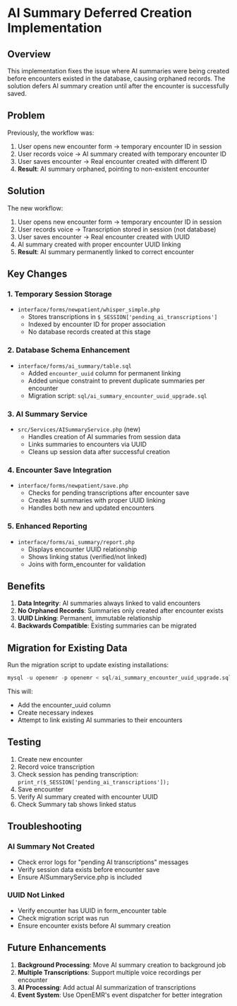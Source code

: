 # AI Summary Deferred Creation Implementation

## Overview
This implementation fixes the issue where AI summaries were being created before encounters existed in the database, causing orphaned records. The solution defers AI summary creation until after the encounter is successfully saved.

## Problem
Previously, the workflow was:
1. User opens new encounter form → temporary encounter ID in session
2. User records voice → AI summary created with temporary encounter ID
3. User saves encounter → Real encounter created with different ID
4. **Result**: AI summary orphaned, pointing to non-existent encounter

## Solution
The new workflow:
1. User opens new encounter form → temporary encounter ID in session
2. User records voice → Transcription stored in session (not database)
3. User saves encounter → Real encounter created with UUID
4. AI summary created with proper encounter UUID linking
5. **Result**: AI summary permanently linked to correct encounter

## Key Changes

### 1. Temporary Session Storage
- `interface/forms/newpatient/whisper_simple.php`
  - Stores transcriptions in `$_SESSION['pending_ai_transcriptions']`
  - Indexed by encounter ID for proper association
  - No database records created at this stage

### 2. Database Schema Enhancement
- `interface/forms/ai_summary/table.sql`
  - Added `encounter_uuid` column for permanent linking
  - Added unique constraint to prevent duplicate summaries per encounter
  - Migration script: `sql/ai_summary_encounter_uuid_upgrade.sql`

### 3. AI Summary Service
- `src/Services/AISummaryService.php` (new)
  - Handles creation of AI summaries from session data
  - Links summaries to encounters via UUID
  - Cleans up session data after successful creation

### 4. Encounter Save Integration
- `interface/forms/newpatient/save.php`
  - Checks for pending transcriptions after encounter save
  - Creates AI summaries with proper UUID linking
  - Handles both new and updated encounters

### 5. Enhanced Reporting
- `interface/forms/ai_summary/report.php`
  - Displays encounter UUID relationship
  - Shows linking status (verified/not linked)
  - Joins with form_encounter for validation

## Benefits

1. **Data Integrity**: AI summaries always linked to valid encounters
2. **No Orphaned Records**: Summaries only created after encounter exists
3. **UUID Linking**: Permanent, immutable relationship
4. **Backwards Compatible**: Existing summaries can be migrated

## Migration for Existing Data

Run the migration script to update existing installations:
```sql
mysql -u openemr -p openemr < sql/ai_summary_encounter_uuid_upgrade.sql
```

This will:
- Add the encounter_uuid column
- Create necessary indexes
- Attempt to link existing AI summaries to their encounters

## Testing

1. Create new encounter
2. Record voice transcription
3. Check session has pending transcription: `print_r($_SESSION['pending_ai_transcriptions']);`
4. Save encounter
5. Verify AI summary created with encounter UUID
6. Check Summary tab shows linked status

## Troubleshooting

### AI Summary Not Created
- Check error logs for "pending AI transcriptions" messages
- Verify session data exists before encounter save
- Ensure AISummaryService.php is included

### UUID Not Linked
- Verify encounter has UUID in form_encounter table
- Check migration script was run
- Ensure encounter exists before AI summary creation

## Future Enhancements

1. **Background Processing**: Move AI summary creation to background job
2. **Multiple Transcriptions**: Support multiple voice recordings per encounter
3. **AI Processing**: Add actual AI summarization of transcriptions
4. **Event System**: Use OpenEMR's event dispatcher for better integration 